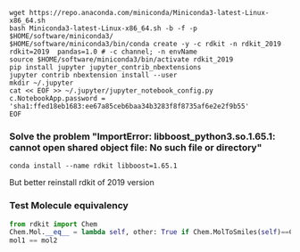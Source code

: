 ```shell
wget https://repo.anaconda.com/miniconda/Miniconda3-latest-Linux-x86_64.sh 
bash Miniconda3-latest-Linux-x86_64.sh -b -f -p $HOME/software/miniconda3/
$HOME/software/miniconda3/bin/conda create -y -c rdkit -n rdkit_2019 rdkit=2019  pandas=1.0 # -c channel; -n envName
source $HOME/software/miniconda3/bin/activate rdkit_2019
pip install jupyter jupyter_contrib_nbextensions 
jupyter contrib nbextension install --user
mkdir ~/.jupyter
cat << EOF >> ~/.jupyter/jupyter_notebook_config.py 
c.NotebookApp.password = 'sha1:ffed18eb1683:ee67a85ceb6baa34b3283f8f8735af6e2e2f9b55'
EOF
``` 
### Solve the problem "ImportError: libboost_python3.so.1.65.1: cannot open shared object file: No such file or directory"
```shell
conda install --name rdkit libboost=1.65.1 
```
But better reinstall rdkit of 2019 version
### Test Molecule equivalency
```python
from rdkit import Chem
Chem.Mol.__eq__ = lambda self, other: True if Chem.MolToSmiles(self)==Chem.MolToSmiles(other) else False
mol1 == mol2
```
